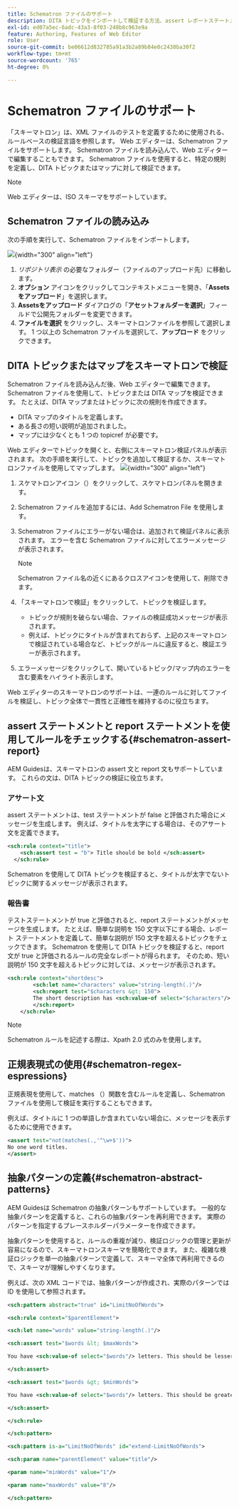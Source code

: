 ```yaml
---
title: Schematron ファイルのサポート
description: DITA トピックをインポートして検証する方法、assert レポートステートメントを使用して規則をチェックする方法、正規表現を使用する方法、AEM Guidesの Schematron ファイルで抽象パターンを定義する方法を説明します。
exl-id: ed07a5ec-6adc-43a3-8f03-248b8c963e9a
feature: Authoring, Features of Web Editor
role: User
source-git-commit: be06612d832785a91a3b2a89b84e0c2438ba30f2
workflow-type: tm+mt
source-wordcount: '765'
ht-degree: 0%

---
```


# Schematron ファイルのサポート

「スキーマトロン」は、XML ファイルのテストを定義するために使用される、ルールベースの検証言語を参照します。 Web エディターは、Schematron ファイルをサポートします。 Schematron ファイルを読み込んで、Web エディターで編集することもできます。 Schematron ファイルを使用すると、特定の規則を定義し、DITA トピックまたはマップに対して検証できます。

>[!NOTE]
>
> Web エディターは、ISO スキーマをサポートしています。


## Schematron ファイルの読み込み

次の手順を実行して、Schematron ファイルをインポートします。

![](images/scematron-panel-add.png){width="300" align="left"}

1. *リポジトリ表示* の必要なフォルダー（ファイルのアップロード先）に移動します。
1. **オプション** アイコンをクリックしてコンテキストメニューを開き、「**Assetsをアップロード**」を選択します。
1. **Assetsをアップロード** ダイアログの「**アセットフォルダーを選択**」フィールドで公開先フォルダーを変更できます。
1. **ファイルを選択** をクリックし、スキーマトロンファイルを参照して選択します。 1 つ以上の Schematron ファイルを選択して、**アップロード** をクリックできます。

## DITA トピックまたはマップをスキーマトロンで検証

Schematron ファイルを読み込んだ後、Web エディターで編集できます。 Schematron ファイルを使用して、トピックまたは DITA マップを検証できます。 たとえば、DITA マップまたはトピックに次の規則を作成できます。

* DITA マップのタイトルを定義します。
* ある長さの短い説明が追加されました。
* マップには少なくとも 1 つの topicref が必要です。

Web エディターでトピックを開くと、右側にスキーマトロン検証パネルが表示されます。 次の手順を実行して、トピックを追加して検証するか、スキーマトロンファイルを使用してマップします。
![](images/schematron-validate.png){width="300" align="left"}

1. スケマトロンアイコン（）をクリックして、スケマトロンパネルを開きます。
1. Schematron ファイルを追加するには、Add Schematron File を使用します。
1. Schematron ファイルにエラーがない場合は、追加されて検証パネルに表示されます。 エラーを含む Schematron ファイルに対してエラーメッセージが表示されます。
   >[!NOTE]
   >
   >Schematron ファイル名の近くにあるクロスアイコンを使用して、削除できます。
1. 「スキーマトロンで検証」をクリックして、トピックを検証します。

   * トピックが規則を破らない場合、ファイルの検証成功メッセージが表示されます。
   * 例えば、トピックにタイトルが含まれておらず、上記のスキーマトロンで検証されている場合など、トピックがルールに違反すると、検証エラーが表示されます。

1. エラーメッセージをクリックして、開いているトピック/マップ内のエラーを含む要素をハイライト表示します。

Web エディターのスキーマトロンのサポートは、一連のルールに対してファイルを検証し、トピック全体で一貫性と正確性を維持するのに役立ちます。

## assert ステートメントと report ステートメントを使用してルールをチェックする{#schematron-assert-report}

AEM Guidesは、スキーマトロンの assert 文と report 文もサポートしています。 これらの文は、DITA トピックの検証に役立ちます。

### アサート文

assert ステートメントは、test ステートメントが false と評価された場合にメッセージを生成します。 例えば、タイトルを太字にする場合は、そのアサート文を定義できます。

```XML
<sch:rule context="title"> 
    <sch:assert test = "b"> Title should be bold </sch:assert>
  </sch:rule>
```

Schematron を使用して DITA トピックを検証すると、タイトルが太字でないトピックに関するメッセージが表示されます。

### 報告書

テストステートメントが true と評価されると、report ステートメントがメッセージを生成します。 たとえば、簡単な説明を 150 文字以下にする場合、レポート ステートメントを定義して、簡単な説明が 150 文字を超えるトピックをチェックできます。
Schematron を使用して DITA トピックを検証すると、report 文が true と評価されるルールの完全なレポートが得られます。 そのため、短い説明が 150 文字を超えるトピックに対しては、メッセージが表示されます。


```XML
<sch:rule context="shortdesc"> 
        <sch:let name="characters" value="string-length(.)"/> 
        <sch:report test="$characters &gt; 150">  
        The short description has <sch:value-of select="$characters"/> characters. It should contain more than 150 characters.      
        </sch:report>   
    </sch:rule> 
```

>[!NOTE]
>
> Schematron ルールを記述する際は、Xpath 2.0 式のみを使用します。

## 正規表現式の使用{#schematron-regex-espressions}

正規表現を使用して、matches （）関数を含むルールを定義し、Schematron ファイルを使用して検証を実行することもできます。

例えば、タイトルに 1 つの単語しか含まれていない場合に、メッセージを表示するために使用できます。

```XML
<assert test="not(matches(.,'^\w+$'))"> 
No one word titles.
</assert>  
```


## 抽象パターンの定義{#schematron-abstract-patterns}

AEM Guidesは Schematron の抽象パターンもサポートしています。 一般的な抽象パターンを定義すると、これらの抽象パターンを再利用できます。  実際のパターンを指定するプレースホルダーパラメーターを作成できます。


抽象パターンを使用すると、ルールの重複が減り、検証ロジックの管理と更新が容易になるので、スキーマトロンスキーマを簡略化できます。 また、複雑な検証ロジックを単一の抽象パターンで定義して、スキーマ全体で再利用できるので、スキーマが理解しやすくなります。


例えば、次の XML コードでは、抽象パターンが作成され、実際のパターンでは ID を使用して参照されます。

```XML
<sch:pattern abstract="true" id="LimitNoOfWords"> 

<sch:rule context="$parentElement"> 

<sch:let name="words" value="string-length(.)"/> 

<sch:assert test="$words &lt; $maxWords"> 

You have <sch:value-of select="$words"/> letters. This should be lesser than <sch:value-of select="$maxWords"/>. 

</sch:assert>  

<sch:assert test="$words &gt; $minWords"> 

You have <sch:value-of select="$words"/> letters. This should be greater than <sch:value-of select="$minWords"/>. 

</sch:assert>  

</sch:rule> 

</sch:pattern> 

<sch:pattern is-a="LimitNoOfWords" id="extend-LimitNoOfWords"> 

<sch:param name="parentElement" value="title"/> 

<param name="minWords" value="1"/> 

<param name="maxWords" value="8"/> 

</sch:pattern> 
```
